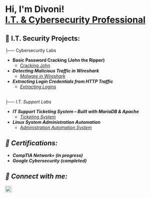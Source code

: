 <h1>Hi, I'm Divoni! <br/><a href="https://www.linkedin.com/in/divoni-simon-999961112/">I.T. & Cybersecurity Professional</a> </h1>

<h2>🚧 I.T. Security Projects:</h2>
</h3>├── Cybersecurity Labs</h3>

- <b>Basic Password Cracking (John the Ripper)</b>
  - [Cracking John](https://github.com/divonisimon97/Basic-Password-Cracking-John-the-Ripper-)<i>
- <b>Detecting Malicious Traffic in Wireshark</b>
  - [Malware in Wireshark](https://github.com/divonisimon97/Detecting-Malicious-Traffic-in-Wireshark)<i>
- <b>Extracting Login Credentials from HTTP Traffic</b>
  - [Extracting Logins](https://github.com/divonisimon97/Extracting-Login-Credentials-from-HTTP-Traffic)
<br>
</h3>├── I.T. Support Labs</h3>

- <b>IT Support Ticketing System – Built with MariaDB & Apache</b>
  - [Ticketing System](https://github.com/divonisimon97/IT-Support-Help-Desk-Ticketing-System)
- <b>Linux System Administration Automation</b>
  - [Administration Automation System](https://github.com/divonisimon97/Linux-System-Administration-Automation)

<h2>🏅 Certifications:</h2>

- <b>CompTIA Network+ (in progress)</b>
- <b>Google Cybersecurity (completed)</b>


<h2> 🤳 Connect with me:</h2>

[<img align="left" alt="DivoniSimon | LinkedIn" width="22px" src="https://cdn.jsdelivr.net/npm/simple-icons@v3/icons/linkedin.svg" />][linkedin]

[twitter]: https://twitter.com/joshmadakor
[youtube]: https://www.youtube.com/c/joshmadakor
[instagram]: https://www.instagram.com/joshmadakor/
[linkedin]: https://www.linkedin.com/in/divoni-simon-999961112/

<!--
